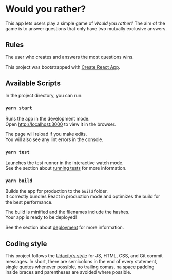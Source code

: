 # Would you rather?

This app lets users play a simple game of _Would you rather?_ The aim of the game is to answer questions that only have two mutually exclusive answers.

## Rules

The user who creates and answers the most questions wins.

This project was bootstrapped with [Create React App](https://github.com/facebook/create-react-app).

## Available Scripts

In the project directory, you can run:

### `yarn start`

Runs the app in the development mode.<br />
Open [http://localhost:3000](http://localhost:3000) to view it in the browser.

The page will reload if you make edits.<br />
You will also see any lint errors in the console.

### `yarn test`

Launches the test runner in the interactive watch mode.<br />
See the section about [running tests](https://facebook.github.io/create-react-app/docs/running-tests) for more information.

### `yarn build`

Builds the app for production to the `build` folder.<br />
It correctly bundles React in production mode and optimizes the build for the best performance.

The build is minified and the filenames include the hashes.<br />
Your app is ready to be deployed!

See the section about [deployment](https://facebook.github.io/create-react-app/docs/deployment) for more information.

## Coding style

This project follows the [Udacity’s style](https://udacity.github.io/git-styleguide/) for JS, HTML, CSS, and Git commit messages. In short, there are semicolons in the end of every statement, single quotes whenever possible, no trailing comas, na space padding inside braces and parentheses are avoided where possible.

